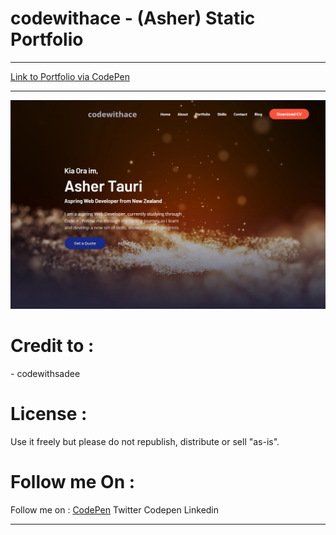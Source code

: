 <h1>codewithace - (Asher) Static Portfolio</h1>



---

<a href="https://codepen.io/_AC3/full/eYKaXKZ/a788ebe2c2dbf8db31b84c2854fb8086">Link to Portfolio via CodePen</a>


---

![screenshot](https://github.com/codewithace-Asher/portfolio.github.io/blob/a97fd9a6d1b99cf3a16fdbb0aa0834c815f2cce7/codewithace-screenshot.jpg)

<h1>Credit to : </h1>
- codewithsadee



<h1>License : </h1>
Use it freely but please do not republish, distribute or sell "as-is".


<h1>Follow me On : </h1>
Follow me on : 
<a href="https://codepen.io/_AC3">CodePen</a>
<a href"#">Twitter</a>
<a href"https://codepen.io/_AC3">Codepen</a>
<a href"#">Linkedin</a>

---
